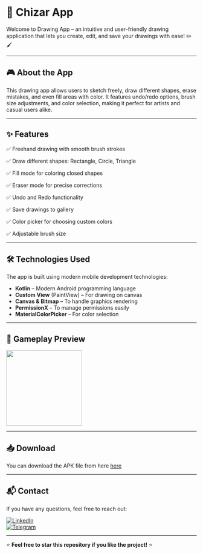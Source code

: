 # 🎨 Chizar App

Welcome to Drawing App – an intuitive and user-friendly drawing application that lets you create, edit, and save your drawings with ease! ✏️🖌️

---

## 🎮 About the App
This drawing app allows users to sketch freely, draw different shapes, erase mistakes, and even fill areas with color. It features undo/redo options, brush size adjustments, and color selection, making it perfect for artists and casual users alike.

---

## ✨ Features
✅ Freehand drawing with smooth brush strokes

✅ Draw different shapes: Rectangle, Circle, Triangle

✅ Fill mode for coloring closed shapes

✅ Eraser mode for precise corrections

✅ Undo and Redo functionality

✅ Save drawings to gallery

✅ Color picker for choosing custom colors

✅ Adjustable brush size

---

## 🛠 Technologies Used
The app is built using modern mobile development technologies:
- **Kotlin** – Modern Android programming language
- **Custom View** (PaintView) – For drawing on canvas
- **Canvas & Bitmap** – To handle graphics rendering
- **PermissionX** – To manage permissions easily
- **MaterialColorPicker** – For color selection

---

## 🎥 Gameplay Preview
<img src="https://github.com/Khonsaid/ChizarApp/blob/main/ChizarApp.gif" width="200">

---

## 📥 Download
You can download the APK file from here [here](https://github.com/Khonsaid/ChizarApp/blob/main/ChizarApp.apk)

---

## 📬 Contact
If you have any questions, feel free to reach out:

[![LinkedIn](https://img.shields.io/badge/LinkedIn-Profile-blue?style=for-the-badge&logo=linkedin)](https://www.linkedin.com/in/khonsaid)  
[![Telegram](https://img.shields.io/badge/Telegram-Message-blue?style=for-the-badge&logo=telegram)](https://t.me/xonsaid)

---

⭐ **Feel free to star this repository if you like the project!** ⭐
